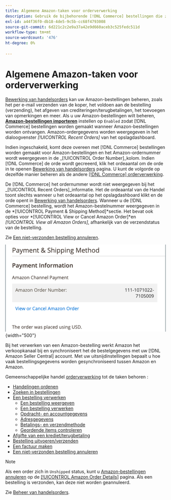 ```yaml
---
title: Algemene Amazon-taken voor orderverwerking
description: Gebruik de bijbehorende [!DNL Commerce] bestellingen die zijn gemaakt voor Amazon bestellingen om orderactiviteiten en verwerking in de [!UICONTROL Commerce] Admin.
exl-id: a44f36f0-db18-4de5-9c5b-cc68f4793008
source-git-commit: 6d221c2c2e9a37a42e9d660aceb3c525fedc511d
workflow-type: tm+mt
source-wordcount: '476'
ht-degree: 0%

---
```


# Algemene Amazon-taken voor orderverwerking

[Bewerking van handelsorders](https://experienceleague.adobe.com/docs/commerce-admin/stores-sales/order-management/orders/order-processing.html#process-an-order) kan uw Amazon-bestellingen beheren, zoals het per e-mail verzenden van de koper, het voldoen aan de bestelling (verzending), het afgeven van crediteringen/terugbetalingen, het toevoegen van opmerkingen en meer. Als u uw Amazon-bestellingen wilt beheren, [**Amazon-bestellingen importeren**](./order-settings.md) instellen op `Enabled` zodat [!DNL Commerce] bestellingen worden gemaakt wanneer Amazon-bestellingen worden ontvangen. Amazon-ordergegevens worden weergegeven in het dialoogvenster *[!UICONTROL Recent Orders]* van het opslagdashboard.

Indien ingeschakeld, komt deze overeen met [!DNL Commerce] bestellingen worden gemaakt voor Amazon-bestellingen en het Amazon-ordernummer wordt weergegeven in de _[!UICONTROL Order Number]_kolom. Indien [!DNL Commerce] de orde wordt gecreeerd, klik het ordeaantal om de orde in te openen [Bewerking van handelsorders](https://experienceleague.adobe.com/docs/commerce-admin/stores-sales/order-management/orders/order-processing.html#process-an-order) pagina. U kunt de volgorde op dezelfde manier beheren als de andere [[!DNL Commerce] orderverwerking](https://experienceleague.adobe.com/docs/commerce-admin/stores-sales/order-management/orders/order-processing.html#process-an-order).

De [!DNL Commerce] het ordernummer wordt niet weergegeven bij het _[!UICONTROL Recent Orders]_informatie. Het de ordeaantal van de Handel toont slechts wanneer u het ordeaantal op het opslagdashboard klikt en de orde opent in [Bewerking van handelsorders](https://experienceleague.adobe.com/docs/commerce-admin/stores-sales/order-management/orders/order-processing.html#process-an-order). Wanneer u de [!DNL Commerce] bestelling, wordt het Amazon-bestelnummer weergegeven in de *[!UICONTROL Payment & Shipping Method]*sectie. Het bevat ook opties voor *[!UICONTROL View or Cancel Amazon Order]*en *[!UICONTROL View all Amazon Orders]*, afhankelijk van de verzendstatus van de bestelling.

Zie [Een niet-verzonden bestelling annuleren](./cancel-unshipped-order.md).

![Amazon Order info in the Commerce order](assets/amazon-order-number-payment-info.png){width="500"}

Bij het verwerken van een Amazon-bestelling werkt Amazon het verkoopkanaal bij en synchroniseert het de bestelgegevens met uw [!DNL Amazon Seller Central] account. Met uw uitsnijdinstellingen bepaalt u hoe vaak bestellingsgegevens worden gesynchroniseerd tussen Amazon en Amazon.

Gemeenschappelijke handel [orderverwerking](https://experienceleague.adobe.com/docs/commerce-admin/stores-sales/order-management/orders/order-processing.html#process-an-order) tot de taken behoren :

- [Handelingen ordenen](https://experienceleague.adobe.com/docs/commerce-admin/stores-sales/order-management/orders/orders.html#actions)
- [Zoeken in bestellingen](https://experienceleague.adobe.com/docs/commerce-admin/stores-sales/order-management/orders/orders.html#order-search)
- [Een bestelling verwerken](https://experienceleague.adobe.com/docs/commerce-admin/stores-sales/order-management/orders/order-processing.html#process-an-order)
   - [Een bestelling weergeven](https://experienceleague.adobe.com/docs/commerce-admin/stores-sales/order-management/orders/order-processing.html#process-an-order#view-an-order)
   - [Een bestelling verwerken](https://experienceleague.adobe.com/docs/commerce-admin/stores-sales/order-management/orders/order-processing.html#process-an-order#process-an-order)
   - [Opdracht- en accountgegevens](https://experienceleague.adobe.com/docs/commerce-admin/stores-sales/order-management/orders/order-processing.html#process-an-order#order-and-account-information)
   - [Adresgegevens](https://experienceleague.adobe.com/docs/commerce-admin/stores-sales/order-management/orders/order-processing.html#process-an-order#address-information)
   - [Betalings- en verzendmethode](https://experienceleague.adobe.com/docs/commerce-admin/stores-sales/order-management/orders/order-processing.html#process-an-order#payment--shipping-method)
   - [Geordende items controleren](https://experienceleague.adobe.com/docs/commerce-admin/stores-sales/order-management/orders/order-processing.html#process-an-order#review-items-ordered)
- [Afgifte van een krediet/terugbetaling](https://experienceleague.adobe.com/docs/commerce-admin/stores-sales/order-management/credit-memos/credit-memo-create.html)
- [Bestelling uitvoeren/verzenden](https://experienceleague.adobe.com/docs/commerce-admin/stores-sales/order-management/shipments.html#create-a-shipment)
- [Een factuur maken](https://experienceleague.adobe.com/docs/commerce-admin/stores-sales/order-management/invoices.html#create-an-invoice)
- [Een niet-verzonden bestelling annuleren](./cancel-unshipped-order.md)

>[!NOTE]
>
>Als een order zich in `Unshipped` status, kunt u [Amazon-bestellingen annuleren](./cancel-unshipped-order.md) op de [[!UICONTROL Amazon Order Details]](./amazon-order-details.md) pagina. Als een bestelling is verzonden, kan deze niet worden geannuleerd.

Zie [Beheer van handelsorders](https://experienceleague.adobe.com/docs/commerce-admin/stores-sales/introduction.html#order-management-and-operations).
